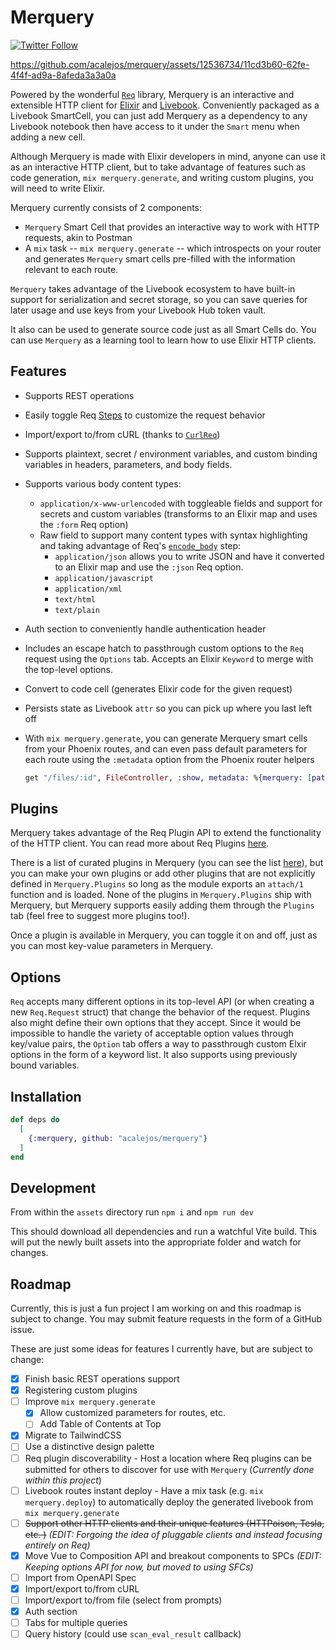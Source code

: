 # Merquery

[![Twitter Follow](https://img.shields.io/twitter/follow/ac_alejos?style=social)](https://twitter.com/ac_alejos)

<https://github.com/acalejos/merquery/assets/12536734/11cd3b60-62fe-4f4f-ad9a-8afeda3a3a0a>

Powered by the wonderful [`Req`](https://hexdocs.pm/req/readme.html) library, Merquery is an interactive and extensible
HTTP client for [Elixir](https://elixir-lang.org/) and [Livebook](https://livebook.dev/). Conveniently packaged as a Livebook
SmartCell, you can just add Merquery as a dependency to any Livebook notebook then have access to it under the `Smart` menu
when adding a new cell.

Although Merquery is made with Elixir developers in mind, anyone can use it as an interactive HTTP client, but to take advantage of
features such as code generation, `mix merquery.generate`, and writing custom plugins, you will need to write Elixir.

Merquery currently consists of 2 components:

* `Merquery` Smart Cell that provides an interactive way to work with HTTP requests, akin to Postman
* A `mix` task -- `mix merquery.generate` -- which introspects on your router and generates
`Merquery` smart cells pre-filled with the information relevant to each route.

`Merquery` takes advantage of the Livebook ecosystem to have built-in support for serialization
and secret storage, so you can save queries for later usage and use keys from your Livebook
Hub token vault.

It also can be used to generate source code just as all Smart Cells do. You can use `Merquery`
as a learning tool to learn how to use Elixir HTTP clients.

## Features

* Supports REST operations
* Easily toggle Req [Steps](https://hexdocs.pm/req/Req.Steps.html#content) to customize the request behavior
* Import/export to/from cURL (thanks to [`CurlReq`](https://github.com/derekkraan/curl_req))
* Supports plaintext, secret / environment variables, and custom binding variables in headers, parameters, and body fields.
* Supports various body content types:
  * `application/x-www-urlencoded` with toggleable fields and support for secrets and custom variables (transforms to an Elixir map and uses the `:form` Req option)
  * Raw field to support many content types with syntax highlighting and taking advantage of Req's [`encode_body`](https://hexdocs.pm/req/Req.Steps.html#encode_body/1) step:
    * `application/json` allows you to write JSON and have it converted to an Elixir map and use the `:json` Req option.
    * `application/javascript`
    * `application/xml`
    * `text/html`
    * `text/plain`
* Auth section to conveniently handle authentication header
* Includes an escape hatch to passthrough custom options to the `Req` request using the `Options` tab. Accepts an Elixir `Keyword` to
  merge with the top-level options.
* Convert to code cell (generates Elixir code for the given request)
* Persists state as Livebook `attr` so you can pick up where you last left off
* With `mix merquery.generate`, you can generate Merquery smart cells from your Phoenix routes, and can even pass default parameters
  for each route using the `:metadata` option from the Phoenix router helpers

  ```elixir
  get "/files/:id", FileController, :show, metadata: %{merquery: [path_params: [id: 1], headers: [accept: "application/json"]]}
  ```

## Plugins

Merquery takes advantage of the Req Plugin API to extend the functionality of the HTTP client. You can read more about Req Plugins [here](https://hexdocs.pm/req/Req.Request.html#module-writing-plugins).

There is a list of curated plugins in Merquery (you can see the list [here](https://github.com/acalejos/merquery/blob/main/lib/merquery/plugins.ex)), but you can make your own plugins or add other plugins that are not explicitly defined in `Merquery.Plugins` so long as the module exports an `attach/1` function and is loaded. None of the plugins in `Merquery.Plugins` ship with Merquery, but Merquery supports easily adding them through the `Plugins` tab (feel free to suggest more plugins too!).

Once a plugin is available in Merquery, you can toggle it on and off, just as you can most key-value parameters in Merquery.

## Options

`Req` accepts many different options in its top-level API (or when creating a new `Req.Request` struct) that change the behavior
of the request. Plugins also might define their own options that they accept. Since it would be impossible to handle the
variety of acceptable option values through key/value pairs, the `Option` tab offers a way to passthrough custom Elxir
options in the form of a keyword list. It also supports using previously bound variables.

## Installation

```elixir
def deps do
  [
    {:merquery, github: "acalejos/merquery"}
  ]
end
```

## Development

From within the `assets` directory run `npm i` and `npm run dev`

This should download all dependencies and run a watchful Vite build. This will put the newly built
assets into the appropriate folder and watch for changes.

## Roadmap

Currently, this is just a fun project I am working on and this roadmap is subject to change.
You may submit feature requests in the form of a GitHub issue.

These are just some ideas for features I currently have, but are subject to change:

* [X] Finish basic REST operations support
* [X] Registering custom plugins
* [ ] Improve `mix merquery.generate`
  * [X] Allow customized parameters for routes, etc.
  * [ ] Add Table of Contents at Top
* [X] Migrate to TailwindCSS
* [ ] Use a distinctive design palette
* [ ] Req plugin discoverability - Host a location where Req plugins can be submitted for others to
discover for use with `Merquery` (*Currently done within this project*)
* [ ] Livebook routes instant deploy - Have a mix task (e.g. `mix merquery.deploy`) to automatically
deploy the generated livebook from `mix merquery.generate`
* [ ] ~~Support other HTTP clients and their unique features (HTTPoison, Tesla, etc. )~~ *(EDIT: Forgoing the idea of pluggable clients and instead focusing entirely on Req)*
* [X] Move Vue to Composition API and breakout components to SPCs *(EDIT: Keeping options API for now, but moved to using SFCs)*
* [ ] Import from OpenAPI Spec
* [X] Import/export to/from cURL
* [ ] Import/export to/from file (select from prompts)
* [X] Auth section
* [ ] Tabs for multiple queries
* [ ] Query history (could use `scan_eval_result` callback)
